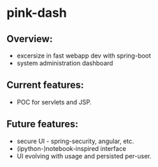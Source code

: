 # pink-dash

## Overview:
* excersize in fast webapp dev with spring-boot
* system administration dashboard

## Current features:
* POC for servlets and JSP.

## Future features:
* secure UI - spring-security, angular, etc.
* (ipython-)notebook-inspired interface
* UI evolving with usage and persisted per-user.